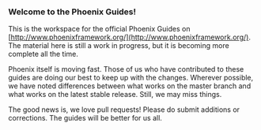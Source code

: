 ### Welcome to the Phoenix Guides!

This is the workspace for the official Phoenix Guides on [http://www.phoenixframework.org/](http://www.phoenixframework.org/). The material here is still a work in progress, but it is becoming more complete all the time.

Phoenix itself is moving fast. Those of us who have contributed to these guides are doing our best to keep up with the changes. Wherever possible, we have noted differences between what works on the master branch and what works on the latest stable release. Still, we may miss things.

The good news is, we love pull requests! Please do submit additions or corrections. The guides will be better for us all.
